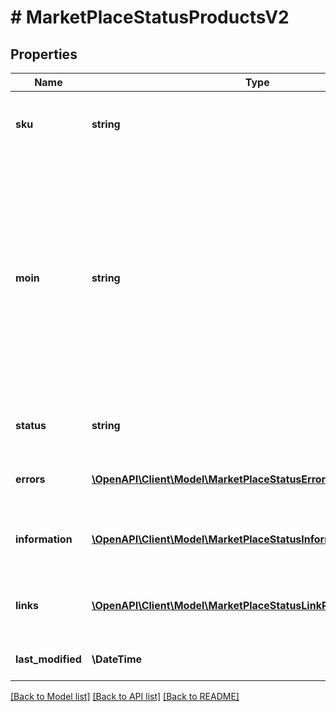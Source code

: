 # # MarketPlaceStatusProductsV2

## Properties

Name | Type | Description | Notes
------------ | ------------- | ------------- | -------------
**sku** | **string** | Partner-unique identifier for a product variation provided by the partner | [optional]
**moin** | **string** | Is an identifier, generated by the OTTO marketplace, for a product variation together with the associated content. Is used in the context of \&quot;Wettbewerb am Artikel\&quot; to confirm the content of the existing variation and its correctness and to put the own offer live for this variation. | [optional]
**status** | **string** | the status of the variation on the OTTO market place | [optional]
**errors** | [**\OpenAPI\Client\Model\MarketPlaceStatusErrorProductsV2[]**](MarketPlaceStatusErrorProductsV2.md) | errors that occurred when processing the variation | [optional]
**information** | [**\OpenAPI\Client\Model\MarketPlaceStatusInformationProductsV2[]**](MarketPlaceStatusInformationProductsV2.md) | information for product optimization on the OTTO market place | [optional]
**links** | [**\OpenAPI\Client\Model\MarketPlaceStatusLinkProductsV2[]**](MarketPlaceStatusLinkProductsV2.md) | contains the link to the partner variation data and to the product in OTTO shop | [optional]
**last_modified** | **\DateTime** | last change of the marketplace status | [optional]

[[Back to Model list]](../../README.md#models) [[Back to API list]](../../README.md#endpoints) [[Back to README]](../../README.md)
